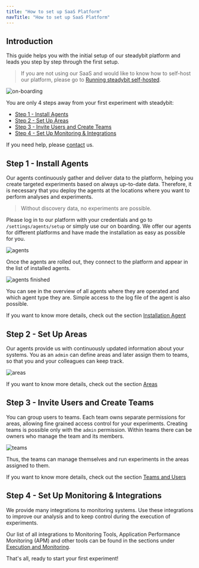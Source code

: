 ```yaml
---
title: "How to set up SaaS Platform"
navTitle: "How to set up SaaS Platform"
---
```

## Introduction
This guide helps you with the initial setup of our steadybit platform and leads you step by step through the first setup.

>If you are not using our SaaS and would like to know how to self-host our platform, please go to [Running steadybit self-hosted](2-getting-started-onprem).
>

![on-boarding](img-setup-platform/step1-setup-platform.png)

You are only 4 steps away from your first experiment with steadybit:

- [Step 1 - Install Agents](#step1-installagents)
- [Step 2 - Set Up Areas](#step2-setupareas)
- [Step 3 - Invite Users and Create Teams](#step3-inviteusersandcreateteams)
- [Step 4 - Set Up Monitoring & Integrations](#step4-setupmonitoring&integrations)

If you need help, please [contact](https://www.steadybit.com/contact) us.

## Step 1 - Install Agents
Our agents continuously gather and deliver data to the platform, helping you create targeted experiments based on always up-to-date data.
Therefore, it is necessary that you deploy the agents at the locations where you want to perform analyses and experiments.

> Without discovery data, no experiments are possible.

Please log in to our platform with your credentials and go to `/settings/agents/setup` or simply use our on boarding.
We offer our agents for different platforms and have made the installation as easy as possible for you.

![agents](img-setup-platform/set-up-agents.png)

Once the agents are rolled out, they connect to the platform and appear in the list of installed agents.

![agents finished](img-setup-platform/set-up-agents-finished.png)

You can see in the overview of all agents where they are operated and which agent type they are.
Simple access to the log file of the agent is also possible.

If you want to know more details, check out the section [Installation Agent](content/setup/installation-agent)

## Step 2 - Set Up Areas

Our agents provide us with continuously updated information about your systems.
You as an `admin` can define areas and later assign them to teams, so that you and your colleagues can keep track.

![areas](img-setup-platform/areas.png)

If you want to know more details, check out the section [Areas](../areas)

## Step 3 - Invite Users and Create Teams

You can group users to teams. Each team owns separate permissions for areas, allowing fine grained access control for your experiments.
Creating teams is possible only with the `admin` permission. Within teams there can be owners who manage the team and its members.

![teams](img-setup-platform/teams.png)

Thus, the teams can manage themselves and run experiments in the areas assigned to them.

If you want to know more details, check out the section [Teams and Users](content/setup/teams-and-users)

## Step 4 - Set Up Monitoring & Integrations

We provide many integrations to monitoring systems.
Use these integrations to improve our analysis and to keep control during the execution of experiments.

Our list of all integrations to Monitoring Tools, Application Performance Monitoring (APM) and other tools can be found in the sections under [Execution and Monitoring](content/use/execution-monitoring).

That's all, ready to start your first experiment!
